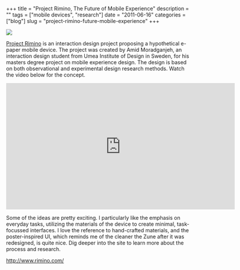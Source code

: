 +++
title = "Project Rimino, The Future of Mobile Experience"
description = ""
tags = ["mobile devices", "research"]
date = "2011-06-16"
categories = ["blog"]
slug = "project-rimino-future-mobile-experience"
+++



  <div class="notebook-screenshot"><a href="http://www.rimino.com/"><img src="/media/bluga/wt4df9fd278b018_large.jpg"/></a></div><p><a href="http://www.rimino.com/">Project Rimino</a> is an interaction design project proposing a hypothetical e-paper mobile device. The project was created by Amid Moradganjeh, an interaction design student from Umea Institute of Design in Sweden, for his masters degree project on mobile experience design. The design is based on both observational and experimental design research methods. Watch the video below for the concept.</p>
<p><iframe src="http://player.vimeo.com/video/24428205?title=0&amp;byline=0&amp;portrait=0" width="620" height="343" frameborder="0"></iframe></p>
<p>Some of the ideas are pretty exciting. I particularly like the emphasis on everyday tasks, utilizing the materials of the device to create minimal, task-focussed interfaces. I love the reference to hand-crafted materials, and the poster-inspired UI, which reminds me of the cleaner the Zune after it was redesigned, is quite nice. Dig deeper into the site to learn more about the process and research.</p>
    
  <a href="http://www.rimino.com/">http://www.rimino.com/</a>
